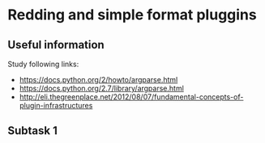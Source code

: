 # Redding and simple format pluggins


## Useful information

Study following links:
 - https://docs.python.org/2/howto/argparse.html
 - https://docs.python.org/2.7/library/argparse.html
 - http://eli.thegreenplace.net/2012/08/07/fundamental-concepts-of-plugin-infrastructures


## Subtask 1
